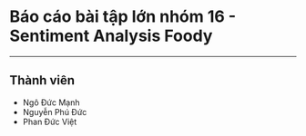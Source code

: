 # Báo cáo bài tập lớn nhóm 16 - Sentiment Analysis Foody

---

## Thành viên

- Ngô Đức Mạnh
- Nguyễn Phú Đức
- Phan Đức Việt
